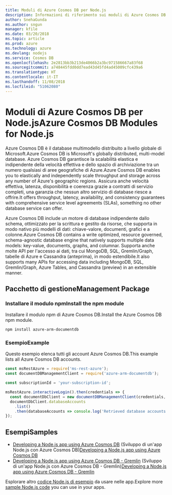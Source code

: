 ```yaml
---
title: Moduli di Azure Cosmos DB per Node.js
description: Informazioni di riferimento sui moduli di Azure Cosmos DB per Node.js
author: SnehaGunda
ms.author: sngun
manager: kfile
ms.date: 03/20/2018
ms.topic: article
ms.prod: azure
ms.technology: azure
ms.devlang: nodejs
ms.service: Cosmos DB
ms.openlocfilehash: 2e2813bb3b213de4066b2a3bc971586667a83f68
ms.sourcegitcommit: a748445fdd0dd7ead43d45fd4ad45009cfc439a6
ms.translationtype: HT
ms.contentlocale: it-IT
ms.lasthandoff: 11/08/2018
ms.locfileid: "51062080"
---
```

# <a name="azure-cosmos-db-modules-for-nodejs"></a><span data-ttu-id="eee08-103">Moduli di Azure Cosmos DB per Node.js</span><span class="sxs-lookup"><span data-stu-id="eee08-103">Azure Cosmos DB Modules for Node.js</span></span>

<span data-ttu-id="eee08-104">Azure Cosmos DB è il database multimodello distribuito a livello globale di Microsoft.</span><span class="sxs-lookup"><span data-stu-id="eee08-104">Azure Cosmos DB is Microsoft's globally distributed, multi-model database.</span></span> <span data-ttu-id="eee08-105">Azure Cosmos DB garantisce la scalabilità elastica e indipendente della velocità effettiva e dello spazio di archiviazione tra un numero qualsiasi di aree geografiche di Azure.</span><span class="sxs-lookup"><span data-stu-id="eee08-105">Azure Cosmos DB enables you to elastically and independently scale throughput and storage across any number of Azure's geographic regions.</span></span> <span data-ttu-id="eee08-106">Assicura anche velocità effettiva, latenza, disponibilità e coerenza grazie a contratti di servizio completi, una garanzia che nessun altro servizio di database riesce a offrire.</span><span class="sxs-lookup"><span data-stu-id="eee08-106">It offers throughput, latency, availability, and consistency guarantees with comprehensive service level agreements (SLAs), something no other database service can offer.</span></span>

<span data-ttu-id="eee08-107">Azure Cosmos DB include un motore di database indipendente dallo schema, ottimizzato per la scrittura e gestito da risorse, che supporta in modo nativo più modelli di dati: chiave-valore, documenti, grafici e a colonne.</span><span class="sxs-lookup"><span data-stu-id="eee08-107">Azure Cosmos DB contains a write optimized, resource governed, schema-agnostic database engine that natively supports multiple data models: key-value, documents, graphs, and columnar.</span></span> <span data-ttu-id="eee08-108">Supporta anche molte API per l'accesso ai dati, tra cui MongoDB, SQL, Gremlin/Graph, tabelle di Azure e Cassandra (anteprima), in modo estendibile.</span><span class="sxs-lookup"><span data-stu-id="eee08-108">It also supports many APIs for accessing data including MongoDB, SQL, Gremlin/Graph, Azure Tables, and Cassandra (preview) in an extensible manner.</span></span>

## <a name="management-package"></a><span data-ttu-id="eee08-109">Pacchetto di gestione</span><span class="sxs-lookup"><span data-stu-id="eee08-109">Management Package</span></span>

### <a name="install-the-npm-module"></a><span data-ttu-id="eee08-110">Installare il modulo npm</span><span class="sxs-lookup"><span data-stu-id="eee08-110">Install the npm module</span></span> 

<span data-ttu-id="eee08-111">Installare il modulo npm di Azure Cosmos DB.</span><span class="sxs-lookup"><span data-stu-id="eee08-111">Install the Azure Cosmos DB npm module.</span></span>

```bash
npm install azure-arm-documentdb
```

### <a name="example"></a><span data-ttu-id="eee08-112">Esempio</span><span class="sxs-lookup"><span data-stu-id="eee08-112">Example</span></span>

<span data-ttu-id="eee08-113">Questo esempio elenca tutti gli account Azure Cosmos DB.</span><span class="sxs-lookup"><span data-stu-id="eee08-113">This example lists all Azure Cosmos DB accounts.</span></span>

```javascript
const msRestAzure = require('ms-rest-azure');
const documentDBManagementClient = require('azure-arm-documentdb');

const subscriptionId = 'your-subscription-id';

msRestAzure.interactiveLogin().then(credentials => {
  const documentDbClient = new documentDBManagementClient(credentials, subscriptionId);
  documentDbClient.databaseAccounts
    .list()
    .then(databaseAccounts => console.log('Retrieved database accounts: ', databaseAccounts));
});
```

## <a name="samples"></a><span data-ttu-id="eee08-114">Esempi</span><span class="sxs-lookup"><span data-stu-id="eee08-114">Samples</span></span>

* <span data-ttu-id="eee08-115">[Developing a Node.js app using Azure Cosmos DB](https://azure.microsoft.com/resources/samples/azure-cosmos-db-documentdb-nodejs-getting-started/) (Sviluppo di un'app Node.js con Azure Cosmos DB)</span><span class="sxs-lookup"><span data-stu-id="eee08-115">[Developing a Node.js app using Azure Cosmos DB](https://azure.microsoft.com/resources/samples/azure-cosmos-db-documentdb-nodejs-getting-started/)</span></span>
* <span data-ttu-id="eee08-116">[Developing a Node.js app using Azure Cosmos DB - Gremlin](https://azure.microsoft.com/resources/samples/azure-cosmos-db-graph-nodejs-getting-started/) (Sviluppo di un'app Node.js con Azure Cosmos DB - Gremlin)</span><span class="sxs-lookup"><span data-stu-id="eee08-116">[Developing a Node.js app using Azure Cosmos DB - Gremlin](https://azure.microsoft.com/resources/samples/azure-cosmos-db-graph-nodejs-getting-started/)</span></span>

<span data-ttu-id="eee08-117">Esplorare altro [codice Node.js di esempio](https://azure.microsoft.com/resources/samples/?platform=nodejs) da usare nelle app.</span><span class="sxs-lookup"><span data-stu-id="eee08-117">Explore more [sample Node.js code](https://azure.microsoft.com/resources/samples/?platform=nodejs) you can use in your apps.</span></span>

